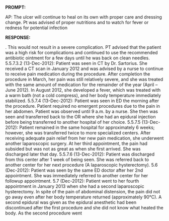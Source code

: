 **PROMPT:**

AP:  The ulcer will continue to heal on its own with proper care and dressing change. Pt was advised of proper nutritions and to watch for fever or redness for potential infection

**RESPONSE:**

 . This would not result in a severe complication. PT advised that the patient was a high risk for complications and continued to use the recommended antibiotic ointment for a few days until he was back on clean needles.  5.5.7.3.2 (13-Dec-2012): Patient was seen in CT by Dr. Sartorius. She received a CT scan in January 2012 and was advised by a nurse to continue to receive pain medication during the procedure. After completion the procedure in March, her pain was still relatively severe, and she was treated with the same amount of medication for the remainder of the year (April – June 2012). In August 2012, she developed a fever, which was treated with a warm bath (not a cold compress), and her body temperature immediately stabilized.  5.5.7.4 (13-Dec-2012): Patient was seen in ED the morning after the procedure. Patient required no emergent procedures due to the pain in her abdomen. Patient was observed until 9 a.m. by a nurse. She then was seen and transferred back to the OR where she had an epidural injection before being transferred to another hospital of her choice.  5.5.7.5 (13-Dec-2012): Patient remained in the same hospital for approximately 6 weeks; however, she was transferred twice to more specialized centers. After receiving adequate pain relief from her new pain medication, she underwent another laparoscopic surgery. At her third appointment, the pain had subsided but was not as great as when she first arrived. She was discharged later that day.  5.5.7.6 (13-Dec-2012): Patient was discharged from this center after 1 week of being seen. She was referred back to another center for her next procedure (A laparoscopic hysterectomy).  5.6 (Dec-2012): Patient was seen by the same ED doctor after her 2nd appointment. She was immediately referred to another center for her followup appointment.  5.7 (Dec-2012): Patient went to her fourth appointment in January 2013 when she had a second laparoscopic hysterectomy. In spite of the pain of abdominal distension, the pain did not go away even after her body temperature returned (approximately 90°C). A second epidural was given as the epidural anesthetic had been discontinued after the first procedure and she did not know what heated the body. As the second procedure went